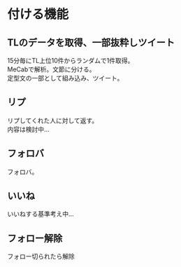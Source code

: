 # 付ける機能

## TLのデータを取得、一部抜粋しツイート

15分毎にTL上位10件からランダムで1件取得。  
MeCabで解析。文節に分ける。  
定型文の一部として組み込み、ツイート。

## リプ

リプしてくれた人に対して返す。  
内容は検討中...  

## フォロバ

フォロバ。  

## いいね

いいねする基準考え中...

## フォロー解除

フォロー切られたら解除
